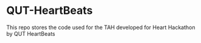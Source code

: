 # QUT-HeartBeats
This repo stores the code used for the TAH developed for Heart Hackathon by QUT HeartBeats
